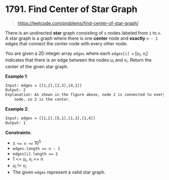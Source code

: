 # 1791. Find Center of Star Graph

> <https://leetcode.com/problems/find-center-of-star-graph/>

There is an undirected **star** graph consisting of `n` nodes labeled from `1`
to `n`. A star graph is a graph where there is one **center** node and
**exactly** `n - 1` edges that connect the center node with every other node.

You are given a 2D integer array `edges` where each `edges[i] =` [$u_i$, $v_i$]
indicates that there is an edge between the nodes $u_i$ and $v_i$. Return the
center of the given star graph.

**Example 1**:

```txt
Input: edges = [[1,2],[2,3],[4,2]]
Output: 2
Explanation: As shown in the figure above, node 2 is connected to every other
    node, so 2 is the center.
```

**Example 2**:

```txt
Input: edges = [[1,2],[5,1],[1,3],[1,4]]
Output: 1
```

**Constraints**:

- `3 <= n <=` $10^5$
- `edges.length == n - 1`
- `edges[i].length == 2`
- 1 <= $u_i$, $v_i$ <= n
- $u_i$ != $v_i$
- The given `edges` represent a valid star graph.
